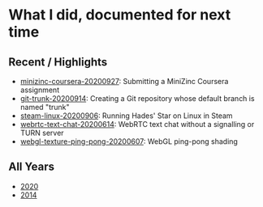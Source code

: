 
# What I did, documented for next time

## Recent / Highlights

* [minizinc-coursera-20200927](2020/minizinc-coursera-20200927.md): Submitting a MiniZinc Coursera assignment
* [git-trunk-20200914](2020/git-trunk-20200914.md): Creating a Git repository whose default branch is named "trunk"
* [steam-linux-20200906](2020/steam-linux-20200906.md): Running Hades' Star on Linux in Steam
* [webrtc-text-chat-20200614](2020/webrtc-text-chat-20200614.md): WebRTC text chat without a signalling or TURN server
* [webgl-texture-ping-pong-20200607](2020/webgl-texture-ping-pong-20200607.md): WebGL ping-pong shading

## All Years

* [2020](2020/index.md)
* [2014](2014/index.md)

